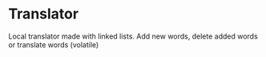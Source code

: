 # Translator

Local translator made with linked lists.
Add new words, delete added words or translate words (volatile)
